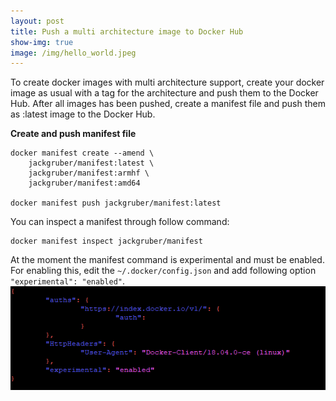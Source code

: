 ```yaml
---
layout: post
title: Push a multi architecture image to Docker Hub
show-img: true
image: /img/hello_world.jpeg
---
```

To create docker images with multi architecture support, create your docker image as usual with a tag 
for the architecture and push them to the Docker Hub. 
After all images has been pushed, create a manifest file and push them as :latest image to the Docker Hub.

**Create and push manifest file**
```
docker manifest create --amend \
    jackgruber/manifest:latest \
    jackgruber/manifest:armhf \
    jackgruber/manifest:amd64

docker manifest push jackgruber/manifest:latest
```

You can inspect a manifest through follow command:
```
docker manifest inspect jackgruber/manifest
```

At the moment the manifest command is experimental and must be enabled.
For enabling this, edit the ```~/.docker/config.json``` and add following option ```"experimental": "enabled"```.
<img src="/img/posts/drafts/config.json.png">


